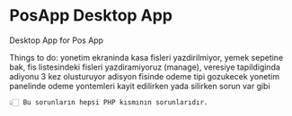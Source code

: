 # PosApp Desktop App
Desktop App for Pos App

Things to do:
    yonetim ekraninda kasa fisleri yazdirilmiyor,
    yemek sepetine bak,
    fis listesindeki fisleri yazdiramiyoruz (manage),
    veresiye tapildiginda adiyonu 3 kez olusturuyor
    adisyon fisinde odeme tipi gozukecek
    yonetim panelinde odeme yontemleri kayit edilirken yada silirken sorun var gibi

    👆🏻 Bu sorunların hepsi PHP kısmının sorunlarıdır.
